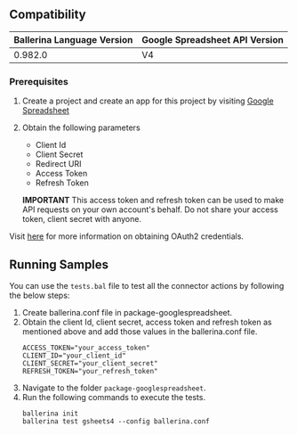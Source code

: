 ## Compatibility

| Ballerina Language Version  | Google Spreadsheet API Version |
| ----------------------------| -------------------------------|
|  0.982.0                    |   V4                           |

### Prerequisites

1. Create a project and create an app for this project by visiting [Google Spreadsheet](https://console.developers.google.com/)
2. Obtain the following parameters
    * Client Id
    * Client Secret
    * Redirect URI
    * Access Token
    * Refresh Token

    **IMPORTANT** This access token and refresh token can be used to make API requests on your own
    account's behalf. Do not share your access token, client  secret with anyone.

Visit [here](https://developers.google.com/identity/protocols/OAuth2WebServer) for more information on obtaining OAuth2 credentials.

## Running Samples
You can use the `tests.bal` file to test all the connector actions by following the below steps:
1. Create ballerina.conf file in package-googlespreadsheet.
2. Obtain the client Id, client secret, access token and refresh token as mentioned above and add those values in the ballerina.conf file.
    ```
    ACCESS_TOKEN="your_access_token"
    CLIENT_ID="your_client_id"
    CLIENT_SECRET="your_client_secret"
    REFRESH_TOKEN="your_refresh_token"
    ```
3. Navigate to the folder `package-googlespreadsheet`.
4. Run the following commands to execute the tests.
    ```
    ballerina init
    ballerina test gsheets4 --config ballerina.conf
    ```
